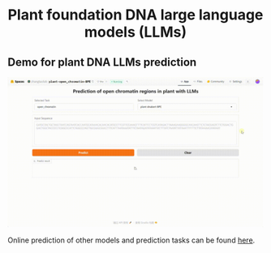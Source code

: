 <h1>
  <p align="center">
  Plant foundation DNA large language models (LLMs)
  </p>
</h1>

## Demo for plant DNA LLMs prediction

![demo](resources/plantllm.gif)

Online prediction of other models and prediction tasks can be found [here](resources/platforms.md).
